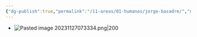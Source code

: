 ```yaml
---
{"dg-publish":true,"permalink":"/11-areas/01-humanos/jorge-basadre/","noteIcon":""}
---
```


- ![Pasted image 20231127073334.png|200](/img/user/11%20%C3%81reas%20%E2%9A%99/01%20Humanos/%F0%9F%92%BE%20Adjuntos/Pasted%20image%2020231127073334.png)